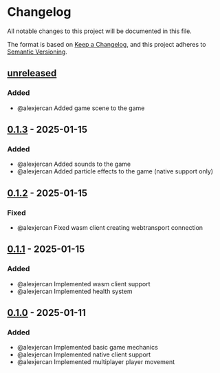 # Changelog

All notable changes to this project will be documented in this file.

The format is based on [Keep a Changelog](https://keepachangelog.com/en/1.1.0/),
and this project adheres to [Semantic Versioning](https://semver.org/spec/v2.0.0.html).

## [unreleased]

### Added

- @alexjercan Added game scene to the game

## [0.1.3] - 2025-01-15

### Added

- @alexjercan Added sounds to the game
- @alexjercan Added particle effects to the game (native support only)

## [0.1.2] - 2025-01-15

### Fixed

- @alexjercan Fixed wasm client creating webtransport connection

## [0.1.1] - 2025-01-15

### Added

- @alexjercan Implemented wasm client support
- @alexjercan Implemented health system

## [0.1.0] - 2025-01-11

### Added

- @alexjercan Implemented basic game mechanics
- @alexjercan Implemented native client support
- @alexjercan Implemented multiplayer player movement

[unreleased]: https://github.com/alexjercan/tanks-bevy/compare/v0.1.3...HEAD
[0.1.3]: https://github.com/alexjercan/tanks-bevy/compare/v0.1.2...v0.1.3
[0.1.2]: https://github.com/alexjercan/tanks-bevy/compare/v0.1.1...v0.1.2
[0.1.1]: https://github.com/alexjercan/tanks-bevy/compare/v0.1.0...v0.1.1
[0.1.0]: https://github.com/alexjercan/tanks-bevy/releases/tag/v0.1.0

